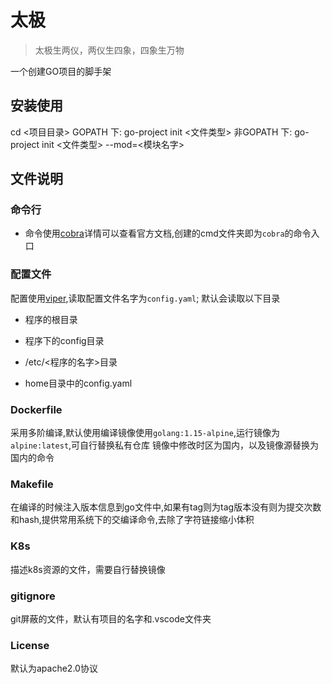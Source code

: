 # 太极

> 太极生两仪，两仪生四象，四象生万物

一个创建GO项目的脚手架

## 安装使用

cd <项目目录>
GOPATH 下:
go-project init <文件类型>
非GOPATH 下:
go-project init <文件类型> --mod=<模块名字>

## 文件说明

### 命令行

* 命令使用[cobra](https://github.com/spf13/cobra)详情可以查看官方文档,创建的cmd文件夹即为`cobra`的命令入口

### 配置文件

配置使用[viper](https://github.com/spf13/viper),读取配置文件名字为`config.yaml`;
默认会读取以下目录

* 程序的根目录

* 程序下的config目录

* /etc/<程序的名字>目录

* home目录中的config.yaml

### Dockerfile

采用多阶编译,默认使用编译镜像使用`golang:1.15-alpine`,运行镜像为`alpine:latest`,可自行替换私有仓库
镜像中修改时区为国内，以及镜像源替换为国内的命令

### Makefile

在编译的时候注入版本信息到go文件中,如果有tag则为tag版本没有则为提交次数和hash,提供常用系统下的交编译命令,去除了字符链接缩小体积

### K8s

描述k8s资源的文件，需要自行替换镜像

### gitignore

git屏蔽的文件，默认有项目的名字和.vscode文件夹

### License

默认为apache2.0协议
